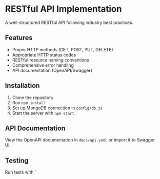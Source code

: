 # RESTful API Implementation

A well-structured RESTful API following industry best practices.

## Features
- Proper HTTP methods (GET, POST, PUT, DELETE)
- Appropriate HTTP status codes
- RESTful resource naming conventions
- Comprehensive error handling
- API documentation (OpenAPI/Swagger)

## Installation
1. Clone the repository
2. Run `npm install`
3. Set up MongoDB connection in `config/db.js`
4. Start the server with `npm start`

## API Documentation
View the OpenAPI documentation in `docs/api.yaml` or import it to Swagger UI.

## Testing
Run tests with `
